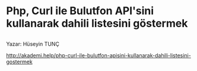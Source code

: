 # Php, Curl ile Bulutfon API'sini kullanarak dahili listesini göstermek

## 
Yazar: Hüseyin TUNÇ

http://akademi.help/php-curl-ile-bulutfon-apisini-kullanarak-dahili-listesini-gostermek
